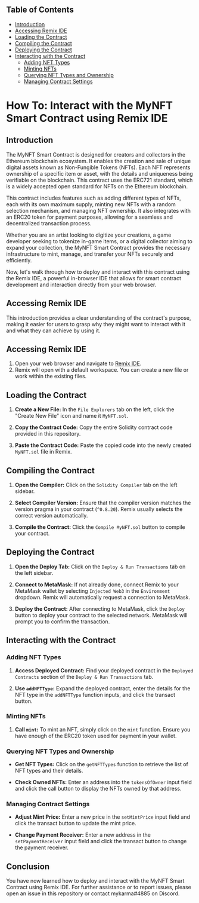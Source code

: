 ## Table of Contents

- [Introduction](#introduction)
- [Accessing Remix IDE](#accessing-remix-ide)
- [Loading the Contract](#loading-the-contract)
- [Compiling the Contract](#compiling-the-contract)
- [Deploying the Contract](#deploying-the-contract)
- [Interacting with the Contract](#interacting-with-the-contract)
  - [Adding NFT Types](#adding-nft-types)
  - [Minting NFTs](#minting-nfts)
  - [Querying NFT Types and Ownership](#querying-nft-types-and-ownership)
  - [Managing Contract Settings](#managing-contract-settings)


# How To: Interact with the MyNFT Smart Contract using Remix IDE

## Introduction

The MyNFT Smart Contract is designed for creators and collectors in the Ethereum blockchain ecosystem. It enables the creation and sale of unique digital assets known as Non-Fungible Tokens (NFTs). Each NFT represents ownership of a specific item or asset, with the details and uniqueness being verifiable on the blockchain. This contract uses the ERC721 standard, which is a widely accepted open standard for NFTs on the Ethereum blockchain.

This contract includes features such as adding different types of NFTs, each with its own maximum supply, minting new NFTs with a random selection mechanism, and managing NFT ownership. It also integrates with an ERC20 token for payment purposes, allowing for a seamless and decentralized transaction process.

Whether you are an artist looking to digitize your creations, a game developer seeking to tokenize in-game items, or a digital collector aiming to expand your collection, the MyNFT Smart Contract provides the necessary infrastructure to mint, manage, and transfer your NFTs securely and efficiently.

Now, let's walk through how to deploy and interact with this contract using the Remix IDE, a powerful in-browser IDE that allows for smart contract development and interaction directly from your web browser.

## Accessing Remix IDE

This introduction provides a clear understanding of the contract's purpose, making it easier for users to grasp why they might want to interact with it and what they can achieve by using it.

## Accessing Remix IDE

1. Open your web browser and navigate to [Remix IDE](https://remix.ethereum.org/).
2. Remix will open with a default workspace. You can create a new file or work within the existing files.

## Loading the Contract

1. **Create a New File:**
   In the `File Explorers` tab on the left, click the "Create New File" icon and name it `MyNFT.sol`.

2. **Copy the Contract Code:**
   Copy the entire Solidity contract code provided in this repository.

3. **Paste the Contract Code:**
   Paste the copied code into the newly created `MyNFT.sol` file in Remix.

## Compiling the Contract

1. **Open the Compiler:**
   Click on the `Solidity Compiler` tab on the left sidebar.

2. **Select Compiler Version:**
   Ensure that the compiler version matches the version pragma in your contract (`^0.8.20`). Remix usually selects the correct version automatically.

3. **Compile the Contract:**
   Click the `Compile MyNFT.sol` button to compile your contract.

## Deploying the Contract

1. **Open the Deploy Tab:**
   Click on the `Deploy & Run Transactions` tab on the left sidebar.

2. **Connect to MetaMask:**
   If not already done, connect Remix to your MetaMask wallet by selecting `Injected Web3` in the `Environment` dropdown. Remix will automatically request a connection to MetaMask.

3. **Deploy the Contract:**
   After connecting to MetaMask, click the `Deploy` button to deploy your contract to the selected network. MetaMask will prompt you to confirm the transaction.

## Interacting with the Contract

### Adding NFT Types

1. **Access Deployed Contract:**
   Find your deployed contract in the `Deployed Contracts` section of the `Deploy & Run Transactions` tab.

2. **Use `addNFTType`:**
   Expand the deployed contract, enter the details for the NFT type in the `addNFTType` function inputs, and click the transact button.

### Minting NFTs

1. **Call `mint`:**
   To mint an NFT, simply click on the `mint` function. Ensure you have enough of the ERC20 token used for payment in your wallet.

### Querying NFT Types and Ownership

- **Get NFT Types:**
  Click on the `getNFTTypes` function to retrieve the list of NFT types and their details.

- **Check Owned NFTs:**
  Enter an address into the `tokensOfOwner` input field and click the call button to display the NFTs owned by that address.

### Managing Contract Settings

- **Adjust Mint Price:**
  Enter a new price in the `setMintPrice` input field and click the transact button to update the mint price.

- **Change Payment Receiver:**
  Enter a new address in the `setPaymentReceiver` input field and click the transact button to change the payment receiver.

## Conclusion

You have now learned how to deploy and interact with the MyNFT Smart Contract using Remix IDE. For further assistance or to report issues, please open an issue in this repository or contact mykarma#4885 on Discord.
